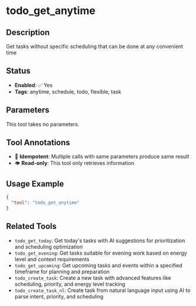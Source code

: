 # todo_get_anytime

## Description
Get tasks without specific scheduling that can be done at any convenient time

## Status
- **Enabled**: ✅ Yes
- **Tags**: anytime, schedule, todo, flexible, task

## Parameters

This tool takes no parameters.

## Tool Annotations

- 🔄 **Idempotent**: Multiple calls with same parameters produce same result
- 👁️ **Read-only**: This tool only retrieves information

## Usage Example

```json
{
  "tool": "todo_get_anytime"
}
```

## Related Tools

- `todo_get_today`: Get today's tasks with AI suggestions for prioritization and scheduling optimization
- `todo_get_evening`: Get tasks suitable for evening work based on energy level and context requirements
- `todo_get_upcoming`: Get upcoming tasks and events within a specified timeframe for planning and preparation
- `todo_create_task`: Create a new task with advanced features like scheduling, priority, and energy level tracking
- `todo_create_task_nl`: Create task from natural language input using AI to parse intent, priority, and scheduling

